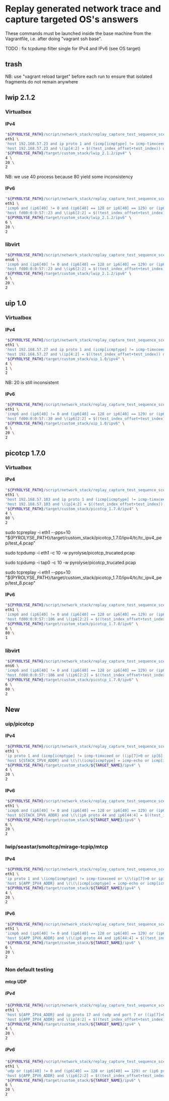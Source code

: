 

# Replay generated network trace and capture targeted OS's answers


These commands must be launched inside the base machine from the Vagrantfile, i.e. after doing "vagrant ssh base".

TODO : fix tcpdump filter single for IPv4 and IPv6 (see OS target)

## trash

NB: use "vagrant reload target" before each run to ensure that isolated fragments do not remain anywhere


## lwip 2.1.2


### Virtualbox

#### IPv4

```bash
"${PYROLYSE_PATH}/script/network_stack/replay_capture_test_sequence_scenarii_run.sh" \
eth1 \
'host 192.168.57.23 and ip proto 1 and (icmp[icmptype] != icmp-timxceed or ((ip[7]>0 or ip[6] & 63>0)))' \
'host 192.168.57.23 and \(ip[4:2] = $((test_index_offset+test_index)) or \(icmp[icmptype] = icmp-echoreply and icmp[4:2] = $((test_index_offset+test_index))\)\)' \
"${PYROLYSE_PATH}/target/custom_stack/lwip_2.1.2/ipv4" \
4 \
20 \
2
```

NB: we use 40 process because 80 yield some inconsistency


#### IPv6

```bash
"${PYROLYSE_PATH}/script/network_stack/replay_capture_test_sequence_scenarii_run.sh" \
eth1 \
'icmp6 and (ip6[40] != 0 and (ip6[40] == 128 or ip6[40] == 129) or (ip6 proto 44))' \
'host fd00:0:0:57::23 and \(ip6[2:2] = $((test_index_offset+test_index)) or \(icmp6[icmp6type] = icmp6-echoreply and icmp6[4:2] = $((test_index_offset+test_index))\)\)' \
"${PYROLYSE_PATH}/target/custom_stack/lwip_2.1.2/ipv6" \
6 \
20 \
2
```


### libvirt


```bash
"${PYROLYSE_PATH}/script/network_stack/replay_capture_test_sequence_scenarii_run.sh" \
ens6 \
'icmp6 and (ip6[40] != 0 and (ip6[40] == 128 or ip6[40] == 129) or (ip6 proto 44))' \
'host fd00:0:0:57::23 and \(ip6[2:2] = $((test_index_offset+test_index)) or \(icmp6[icmp6type] = icmp6-echoreply and icmp6[4:2] = $((test_index_offset+test_index))\)\)' \
"${PYROLYSE_PATH}/target/custom_stack/lwip_2.1.2/ipv6" \
6 \
20 \
2
```




## uip 1.0


### Virtualbox

#### IPv4

```bash
"${PYROLYSE_PATH}/script/network_stack/replay_capture_test_sequence_scenarii_run.sh" \
eth1 \
'host 192.168.57.27 and ip proto 1 and (icmp[icmptype] != icmp-timxceed or ((ip[7]>0 or ip[6] & 63>0)))' \
'host 192.168.57.27 and \(ip[4:2] = $((test_index_offset+test_index)) or \(icmp[icmptype] = icmp-echoreply and icmp[4:2] = $((test_index_offset+test_index))\)\)' \
"${PYROLYSE_PATH}/target/custom_stack/uip_1.0/ipv4" \
4 \
1 \
2
```

NB: 20 is still inconsistent


#### IPv6

```bash
"${PYROLYSE_PATH}/script/network_stack/replay_capture_test_sequence_scenarii_run.sh" \
eth1 \
'icmp6 and (ip6[40] != 0 and (ip6[40] == 128 or ip6[40] == 129) or (ip6 proto 44))' \
'host fd00:0:0:57::30 and \(ip6[2:2] = $((test_index_offset+test_index)) or \(icmp6[icmp6type] = icmp6-echoreply and icmp6[4:2] = $((test_index_offset+test_index))\)\)' \
"${PYROLYSE_PATH}/target/custom_stack/uip_1.0/ipv6" \
6 \
20 \
2
```



## picotcp 1.7.0

### Virtualbox

#### IPv4

```bash
"${PYROLYSE_PATH}/script/network_stack/replay_capture_test_sequence_scenarii_run.sh" \
eth1 \
'host 192.168.57.103 and ip proto 1 and (icmp[icmptype] != icmp-timxceed or ((ip[7]>0 or ip[6] & 63>0)))' \
'host 192.168.57.103 and \(ip[4:2] = $((test_index_offset+test_index)) or \(icmp[icmptype] = icmp-echoreply and icmp[4:2] = $((test_index_offset+test_index))\)\)' \
"${PYROLYSE_PATH}/target/custom_stack/picotcp_1.7.0/ipv4" \
4 \
80 \
2
```

sudo tcpreplay -i eth1 --pps=10 "${PYROLYSE_PATH}/target/custom_stack/picotcp_1.7.0/ipv4/tc/tc_ipv4_pep/test_4.pcap"


sudo tcpdump -i eth1 -c 10 -w pyrolyse/picotcp_trucated.pcap


sudo tcpdump -i tap0 -c 10 -w pyrolyse/picotcp_trucated.pcap


sudo tcpreplay -i eth1 --pps=10 "${PYROLYSE_PATH}/target/custom_stack/picotcp_1.7.0/ipv4/tc/tc_ipv4_pep/test_8.pcap"







#### IPv6

```bash
"${PYROLYSE_PATH}/script/network_stack/replay_capture_test_sequence_scenarii_run.sh" \
eth1 \
'icmp6 and (ip6[40] != 0 and (ip6[40] == 128 or ip6[40] == 129) or (ip6 proto 44))' \
'host fd00:0:0:57::106 and \(ip6[2:2] = $((test_index_offset+test_index)) or \(icmp6[icmp6type] = icmp6-echoreply and icmp6[4:2] = $((test_index_offset+test_index))\)\)' \
"${PYROLYSE_PATH}/target/custom_stack/picotcp_1.7.0/ipv6" \
6 \
80 \
1
```


### libvirt


```bash
"${PYROLYSE_PATH}/script/network_stack/replay_capture_test_sequence_scenarii_run.sh" \
ens6 \
'icmp6 and (ip6[40] != 0 and (ip6[40] == 128 or ip6[40] == 129) or (ip6 proto 44))' \
'host fd00:0:0:57::106 and \(ip6[2:2] = $((test_index_offset+test_index)) or \(icmp6[icmp6type] = icmp6-echoreply and icmp6[4:2] = $((test_index_offset+test_index))\)\)' \
"${PYROLYSE_PATH}/target/custom_stack/picotcp_1.7.0/ipv6" \
6 \
80 \
2
```


## New

### uip/picotcp

#### IPv4


```bash
"${PYROLYSE_PATH}/script/network_stack/replay_capture_test_sequence_scenarii_run.sh" \
eth1 \
'ip proto 1 and (icmp[icmptype] != icmp-timxceed or ((ip[7]>0 or ip[6] & 63>0)))' \
'host ${STACK_IPV4_ADDR} and \(\(\(icmp[icmptype] = icmp-echo or icmp[icmptype] = icmp-echoreply\) and icmp[4:2] = $((test_index_offset+test_index))\) or \(ip[20] != 0 and ip[20] != 8 and ip[4:2] = $((test_index_offset+test_index))\)\)' \
"${PYROLYSE_PATH}/target/custom_stack/${TARGET_NAME}/ipv4" \
4 \
20 \
2
```

#### IPv6

```bash
"${PYROLYSE_PATH}/script/network_stack/replay_capture_test_sequence_scenarii_run.sh" \
eth1 \
'icmp6 and (ip6[40] != 0 and (ip6[40] == 128 or ip6[40] == 129) or (ip6 proto 44))' \
'host ${STACK_IPV6_ADDR} and \(\(ip6 proto 44 and ip6[44:4] = $((test_index_offset+test_index))\) or \(icmp6[icmp6type] = icmp6-echoreply and icmp6[4:2] = $((test_index_offset+test_index))\)\)' \
"${PYROLYSE_PATH}/target/custom_stack/${TARGET_NAME}/ipv6" \
6 \
20 \
2
```


### lwip/seastar/smoltcp/mirage-tcpip/mtcp

#### IPv4


```bash
"${PYROLYSE_PATH}/script/network_stack/replay_capture_test_sequence_scenarii_run.sh" \
eth1 \
'ip proto 1 and \(icmp[icmptype] != icmp-timxceed or \(\(ip[7]>0 or ip[6] & 63>0\)\)\)' \
'host ${APP_IPV4_ADDR} and \(\(\(icmp[icmptype] = icmp-echo or icmp[icmptype] = icmp-echoreply\) and icmp[4:2] = $((test_index_offset+test_index))\) or \(ip[20] != 0 and ip[20] != 8 and ip[4:2] = $((test_index_offset+test_index))\)\)' \
"${PYROLYSE_PATH}/target/custom_stack/${TARGET_NAME}/ipv4" \
4 \
20 \
2
```

#### IPv6

```bash
"${PYROLYSE_PATH}/script/network_stack/replay_capture_test_sequence_scenarii_run.sh" \
eth1 \
'icmp6 and (ip6[40] != 0 and (ip6[40] == 128 or ip6[40] == 129) or (ip6 proto 44))' \
'host ${APP_IPV6_ADDR} and \(\(ip6 proto 44 and ip6[44:4] = $((test_index_offset+test_index))\) or \(icmp6[icmp6type] = icmp6-echoreply and icmp6[4:2] = $((test_index_offset+test_index))\)\)' \
"${PYROLYSE_PATH}/target/custom_stack/${TARGET_NAME}/ipv6" \
6 \
20 \
2
```

### Non default testing 

#### mtcp UDP 

##### IPv4


```bash
"${PYROLYSE_PATH}/script/network_stack/replay_capture_test_sequence_scenarii_run.sh" \
eth1 \
'host ${APP_IPV4_ADDR} and ip proto 17 and (udp and port 7 or ((ip[7]>0 or ip[6] & 63>0)))' \
'host ${APP_IPV4_ADDR} and \(ip[4:2] = $((test_index_offset+test_index)) or \(udp and port $((10000+test_index_offset+test_index))\)\)' \
"${PYROLYSE_PATH}/target/custom_stack/${TARGET_NAME}/ipv4" \
4 \
20 \
2
```

##### IPv6

```bash
"${PYROLYSE_PATH}/script/network_stack/replay_capture_test_sequence_scenarii_run.sh" \
eth1 \
'udp or (ip6[40] != 0 and (ip6[40] == 128 or ip6[40] == 129) or (ip6 proto 44))' \
'host ${APP_IPV6_ADDR} and \(ip6[2:2] = $((test_index_offset+test_index)) or \(udp and dst port $((test_index_offset+test_index))\)\)' \
"${PYROLYSE_PATH}/target/custom_stack/${TARGET_NAME}/ipv6" \
6 \
20 \
2
```